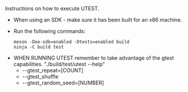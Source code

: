 Instructions on how to execute UTEST.

* When using an SDK - make sure it has been built
  for an x86 machine.

- Run the following commands:

  ```
  meson -Doe-sdk=enabled -Dtests=enabled build
  ninja -C build test
  ```

* WHEN RUNNING UTEST remember to take advantage
  of the gtest capabilities. "./build/test/utest --help"
  - --gtest_repeat=[COUNT]
  - --gtest_shuffle
  - --gtest_random_seed=[NUMBER]
